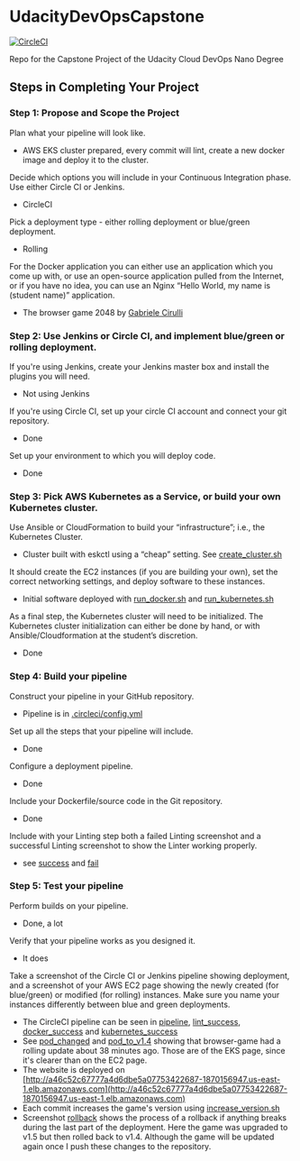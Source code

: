 # UdacityDevOpsCapstone
[![CircleCI](https://circleci.com/gh/vitas-pm/UdacityDevOpsCapstone.svg?style=svg)](https://circleci.com/gh/vitas-pm/UdacityDevOpsCapstone)

Repo for the Capstone Project of the Udacity Cloud DevOps Nano Degree

## Steps in Completing Your Project
### Step 1: Propose and Scope the Project

Plan what your pipeline will look like.
- AWS EKS cluster prepared, every commit will lint, create a new docker image and deploy it to the cluster.

Decide which options you will include in your Continuous Integration phase. Use either Circle CI or Jenkins.
- CircleCI

Pick a deployment type - either rolling deployment or blue/green deployment.
- Rolling

For the Docker application you can either use an application which you come up with, or use an open-source application pulled from the Internet, or if you have no idea, you can use an Nginx “Hello World, my name is (student name)” application.
- The browser game 2048 by [Gabriele Cirulli](https://github.com/gabrielecirulli/2048)

### Step 2: Use Jenkins or Circle CI, and implement blue/green or rolling deployment.

If you're using Jenkins, create your Jenkins master box and install the plugins you will need.
- Not using Jenkins

If you're using Circle CI, set up your circle CI account and connect your git repository.
- Done

Set up your environment to which you will deploy code.
- Done

### Step 3: Pick AWS Kubernetes as a Service, or build your own Kubernetes cluster.

Use Ansible or CloudFormation to build your “infrastructure”; i.e., the Kubernetes Cluster.
- Cluster built with eskctl using a “cheap” setting. See [create_cluster.sh](create_cluster.sh)

It should create the EC2 instances (if you are building your own), set the correct networking settings, and deploy software to these instances.
- Initial software deployed with [run_docker.sh](run_docker.sh) and [run_kubernetes.sh](run_kubernetes.sh)

As a final step, the Kubernetes cluster will need to be initialized. The Kubernetes cluster initialization can either be done by hand, or with Ansible/Cloudformation at the student’s discretion.
- Done

### Step 4: Build your pipeline

Construct your pipeline in your GitHub repository.
- Pipeline is in [.circleci/config.yml](.circleci/config.yml)

Set up all the steps that your pipeline will include.
- Done

Configure a deployment pipeline.
- Done

Include your Dockerfile/source code in the Git repository.
- Done

Include with your Linting step both a failed Linting screenshot and a successful Linting screenshot to show the Linter working properly.
- see [success](images/lint_success.png) and [fail](images/lint_fail.png)

### Step 5: Test your pipeline

Perform builds on your pipeline.
- Done, a lot

Verify that your pipeline works as you designed it.
- It does

Take a screenshot of the Circle CI or Jenkins pipeline showing deployment, and a screenshot of your AWS EC2 page showing the newly created (for blue/green) or modified (for rolling) instances. Make sure you name your instances differently between blue and green deployments.
- The CircleCI pipeline can be seen in [pipeline](images/pipeline.png), [lint_success](images/lint_success.png), 
[docker_success](images/docker_success.png) and [kubernetes_success](images/kubernetes_success.png)
- See [pod_changed](images/pod_changed.png) and [pod_to_v1.4](images/pod_to_v1.4.png) showing that browser-game had a 
rolling update about 38 minutes ago. Those are of the EKS page, since it's clearer than on the EC2 page.
- The website is deployed on [http://a46c52c67777a4d6dbe5a07753422687-1870156947.us-east-1.elb.amazonaws.com](http://a46c52c67777a4d6dbe5a07753422687-1870156947.us-east-1.elb.amazonaws.com)
- Each commit increases the game's version using [increase_version.sh](increase_version.sh)
- Screenshot [rollback](images/rollback.png) shows the process of a rollback if anything breaks during the last
part of the deployment. Here the game was upgraded to v1.5 but then rolled back to v1.4. Although the game will
be updated again once I push these changes to the repository.
